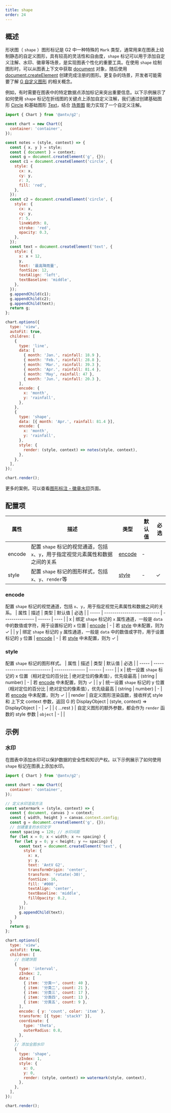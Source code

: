 ```yaml
---
title: shape
order: 24
---
```


## 概述

形状图（ `shape` ）图形标记是 G2 中一种特殊的 `Mark` 类型，通常用来在图表上绘制静态的自定义图形，具有较高的灵活性和自由度，`shape` 标记可以用于添加自定义注解、水印、徽章等场景，是实现图表个性化的重要工具。在使用 `shape` 绘制图形时，可以从图表上下文中获取 [document](https://g.antv.antgroup.com/api/builtin-objects/document) 对象，随后使用 [document.createElement](https://g.antv.antgroup.com/api/builtin-objects/document#createelement) 创建完成注册的图形。更复杂的场景，开发者可能需要了解 [G 自定义图形](https://g.antv.antgroup.com/guide/advanced-topics/custom-element) 的相关概念。

例如，有时需要在图表中的特定数据点添加标记来突出重要信息。以下示例展示了如何使用 `shape` 标记在折线图的关键点上添加自定义注解，我们通过创建基础图形 [Circle](https://g.antv.antgroup.com/api/basic/circle) 和基础图形 [Text](https://g.antv.antgroup.com/api/basic/text)，结合 [场景图](https://g.antv.antgroup.com/api/canvas/scenegraph-lifecycle) 能力实现了一个自定义注解。

```js | ob {  pin: false , autoMount: true }
import { Chart } from '@antv/g2';

const chart = new Chart({
  container: 'container',
});

const notes = (style, context) => {
  const { x, y } = style;
  const { document } = context;
  const g = document.createElement('g', {});
  const c1 = document.createElement('circle', {
    style: {
      cx: x,
      cy: y,
      r: 3,
      fill: 'red',
    },
  });
  const c2 = document.createElement('circle', {
    style: {
      cx: x,
      cy: y,
      r: 5,
      lineWidth: 8,
      stroke: 'red',
      opacity: 0.3,
    },
  });
  const text = document.createElement('text', {
    style: {
      x: x + 12,
      y,
      text: '最高降雨量',
      fontSize: 12,
      textAlign: 'left',
      textBaseline: 'middle',
    },
  });
  g.appendChild(c1);
  g.appendChild(c2);
  g.appendChild(text);
  return g;
};

chart.options({
  type: 'view',
  autoFit: true,
  children: [
    {
      type: 'line',
      data: [
        { month: 'Jan.', rainfall: 18.9 },
        { month: 'Feb.', rainfall: 28.8 },
        { month: 'Mar.', rainfall: 39.3 },
        { month: 'Apr.', rainfall: 81.4 },
        { month: 'May', rainfall: 47 },
        { month: 'Jun.', rainfall: 20.3 },
      ],
      encode: {
        x: 'month',
        y: 'rainfall',
      },
    },
    {
      type: 'shape',
      data: [{ month: 'Apr.', rainfall: 81.4 }],
      encode: {
        x: 'month',
        y: 'rainfall',
      },
      style: {
        render: (style, context) => notes(style, context),
      },
    },
  ],
});

chart.render();
```

更多的案例，可以查看[图形标注 - 徽章水印](/examples/annotation/shape#watermark)页面。

## 配置项

| 属性   | 描述                                                                            | 类型              | 默认值 | 必选 |
| ------ | ------------------------------------------------------------------------------- | ----------------- | ------ | ---- |
| encode | 配置 `shape` 标记的视觉通道，包括`x`、`y`，用于指定视觉元素属性和数据之间的关系 | [encode](#encode) | -      |      |
| style  | 配置 `shape` 标记的图形样式，包括`x`、`y`、`render`等                           | [style](#style)   | -      | ✓    |

### encode

配置 `shape` 标记的视觉通道，包括 `x`、`y`，用于指定视觉元素属性和数据之间的关系。
| 属性 | 描述 | 类型 | 默认值 | 必选 |
| ----- | --------------------------- | --------------- | ------ | ---- |
| x | 绑定 `shape` 标记的 `x` 属性通道，一般是 `data` 中的数值或字符，用于设置标记的 `x` 位置 | [encode](/manual/core/encode) | - | 若 [style](#style) 中未配置，则为 ✓ |
| y | 绑定 `shape` 标记的 `y` 属性通道，一般是 `data` 中的数值或字符，用于设置标记的 `y` 位置 | [encode](/manual/core/encode) | - | 若 [style](#style) 中未配置，则为 ✓ |

### style

配置 `shape` 标记的图形样式。
| 属性 | 描述 | 类型 | 默认值 | 必选 |
| ----- | --------------------------- | --------------- | ------ | ---- |
| x | 统一设置 `shape` 标记的 x 位置（相对定位的百分比 \| 绝对定位的像素值），优先级最高 | (string \| number) | - | 若 [encode](#encode) 中未配置，则为 ✓ |
| y | 统一设置 `shape` 标记的 y 位置（相对定位的百分比 \| 绝对定位的像素值），优先级最高 | (string \| number) | - | 若 [encode](#encode) 中未配置，则为 ✓ |
| render | 自定义图形渲染函数，接收样式 style 和 上下文 context 参数，返回 G 的 DisplayObject | (style, context) => DisplayObject | - | ✓ |
| { ...rest } | 自定义图形的额外参数，都会作为 `render` 函数的 style 参数 | `object` | - | |

## 示例

### 水印

在图表中添加水印可以保护数据的安全性和知识产权。以下示例展示了如何使用 `shape` 标记在图表上添加水印。

```js | ob {  pin: false , autoMount: true }
import { Chart } from '@antv/g2';

const chart = new Chart({
  container: 'container',
});

// 定义水印渲染方法
const watermark = (style, context) => {
  const { document, canvas } = context;
  const { width, height } = canvas.context.config;
  const g = document.createElement('g', {});
  // 创建重复的水印文字
  const spacing = 120; // 水印间距
  for (let x = 0; x < width; x += spacing) {
    for (let y = 0; y < height; y += spacing) {
      const text = document.createElement('text', {
        style: {
          x: x,
          y: y,
          text: 'AntV G2',
          transformOrigin: 'center',
          transform: 'rotate(-30)',
          fontSize: 16,
          fill: '#000',
          textAlign: 'center',
          textBaseline: 'middle',
          fillOpacity: 0.2,
        },
      });
      g.appendChild(text);
    }
  }
  return g;
};

chart.options({
  type: 'view',
  autoFit: true,
  children: [
    // 创建饼图
    {
      type: 'interval',
      zIndex: 2,
      data: [
        { item: '分类一', count: 40 },
        { item: '分类二', count: 21 },
        { item: '分类三', count: 17 },
        { item: '分类四', count: 13 },
        { item: '分类五', count: 9 },
      ],
      encode: { y: 'count', color: 'item' },
      transform: [{ type: 'stackY' }],
      coordinate: {
        type: 'theta',
        outerRadius: 0.8,
      },
    },
    // 添加全图水印
    {
      type: 'shape',
      zIndex: 1,
      style: {
        x: 0,
        y: 0,
        render: (style, context) => watermark(style, context),
      },
    },
  ],
});

chart.render();
```
